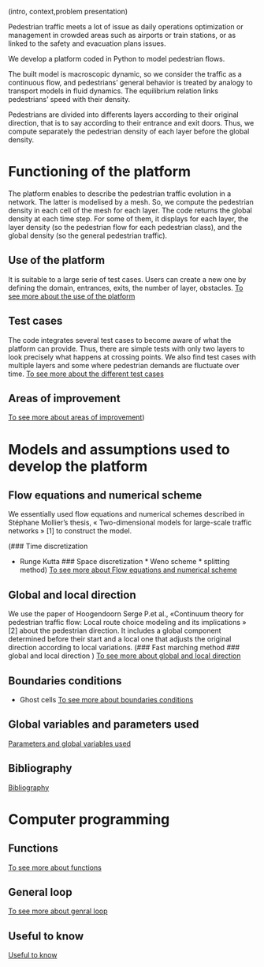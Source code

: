 (intro, context,problem presentation)

Pedestrian traffic meets a lot of issue as daily operations optimization or management in crowded areas such as airports or train stations, or as linked to the safety and evacuation plans issues. 

We develop a platform coded in Python to model pedestrian flows. 

The built model is macroscopic dynamic, so we consider the traffic as a continuous flow, and pedestrians’ general behavior is treated by analogy to transport models in fluid dynamics. The equilibrium relation links pedestrians’ speed with their density. 

Pedestrians are divided into differents layers according to their original direction, that is to say according to their entrance and exit doors. Thus, we compute separately the pedestrian density of each layer before the global density.

# Functioning of the platform
The platform enables to describe the pedestrian traffic evolution in a network. The latter is modelised by a mesh. So, we compute the pedestrian density in each cell of the mesh for each layer. The code returns the global density at each time step. For some of them, it displays for each layer, the layer density (so the pedestrian flow for each pedestrian class), and the global density (so the general pedestrian traffic).

## Use of the platform
It is suitable to a large serie of test cases. Users can create a new one by defining the domain, entrances, exits, the number of layer, obstacles. 
<a href="https://github.com/Ifsttar/PedSim/blob/master/Docs/Use%20of%20the%20platform.rst "> To see more about the use of the platform <a/>
  
## Test cases
The code integrates several test cases to become aware of what the platform can provide. Thus, there are simple tests with only two layers to look precisely what happens at crossing points. We also find test cases with multiple layers and some where pedestrian demands are fluctuate over time.
<a href="https://github.com/Ifsttar/PedSim/blob/master/Docs/Test%20cases.rst"> To see more about the different test cases <a/>

## Areas of improvement
<a href="https://github.com/Ifsttar/PedSim/blob/master/Docs/Areas%20of%20improvement.rst "> To see more about areas of improvement<a/>)

# Models and assumptions used to develop the platform
## Flow equations and numerical scheme

We essentially used flow equations and numerical schemes described in Stéphane Mollier’s thesis, « Two-dimensional models for large-scale traffic networks » [1] to construct the model.

(### Time discretization
* Runge Kutta ### Space discretization * Weno scheme * splitting method)
<a href="https://github.com/Ifsttar/PedSim/blob/master/Docs/Flow%20equations%20and%20numerical%20scheme.rst "> To see more about Flow equations and numerical scheme<a/>

## Global and local direction 
We use the paper of Hoogendoorn Serge P.et al., «Continuum theory for pedestrian traffic flow: Local route choice modeling and its implications » [2] about the pedestrian direction. It includes a global component determined before their start and a local one that adjusts the original direction according to local variations.
(### Fast marching method ### global and local direction )
<a href="https://github.com/Ifsttar/PedSim/blob/master/Docs/Flow%20equations%20and%20numerical%20scheme.rst"> To see more about global and local direction<a/>

## Boundaries conditions
* Ghost cells
<a href="https://github.com/Ifsttar/PedSim/blob/master/Docs/Boundaries%20conditions.rst "> To see more about boundaries conditions <a/>

## Global variables and parameters used
<a href="https://github.com/Ifsttar/PedSim/blob/master/Docs/Global%20variables%20and%20parameters%20used.rst "> Parameters and global variables used<a/>
  
## Bibliography 
<a href="https://github.com/Ifsttar/PedSim/blob/master/Docs/Bibliography.rst"> Bibliography<a/>



# Computer programming

## Functions
<a href="https://github.com/Ifsttar/PedSim/blob/master/Docs/Functions.rst"> To see more about functions <a/>
  
## General loop
<a href="https://github.com/Ifsttar/PedSim/blob/master/Docs/General%20loop.rst"> To see more about genral loop <a/>
  
## Useful to know 
<a href="https://github.com/Ifsttar/PedSim/blob/master/Docs/Useful%20to%20know.rst "> Useful to know <a/> 
